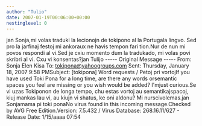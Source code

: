 ```yaml
---
author: "Tulio"
date: 2007-01-19T00:06:00+00:00
nestinglevel: 0
---
```

jan Sonja,mi volas traduki la lecionojn de tokipono al la Portugala lingvo. Sed pro la jarfinaj festoj mi ankoraux ne havis tempon fari tion.Nur de nun mi povos respondi al vi.Sed je cxiu momento dum la tradukado, mi volas povi skribri al vi. Cxu vi konsentas?jan Tulijo -----
 Original Message -----
 From: Sonja Elen Kisa To: [tokipona@yahoogroups.com](mailto://tokipona@yahoogroups.com) Sent: Thursday, January 18, 2007 9:58 PMSubject: \[tokipona\] Word requests / Petoj pri vortojIf you have used Toki Pona for a long time, are there any words orsemantic spaces you feel are missing or you wish would be added? I'mjust curious.Se vi uzas Tokiponon de longa tempo, chu estas vortoj au semantikajspacoj, kiuj mankas lau vi, au kiujn vi shatus, ke oni aldonu? Mi nurscivolemas.jan Sonjamama pi toki ponaNo virus found in this incoming message.Checked by AVG Free Edition.Version: 7.5.432 / Virus Database: 268.16.11/627 - Release Date: 1/15/aaaa 07:54